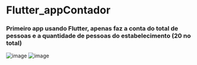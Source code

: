 # Flutter_appContador
  
  ### Primeiro app usando Flutter, apenas faz a conta do total de pessoas e a quantidade de pessoas do estabelecimento (20 no total)
  
  
![image](https://user-images.githubusercontent.com/43038221/167761467-4901fe61-8b44-4bae-b07c-24d67012c71a.png)
![image](https://user-images.githubusercontent.com/43038221/167761578-a081fe47-d5c0-4039-8be0-b642ca8ae959.png)
